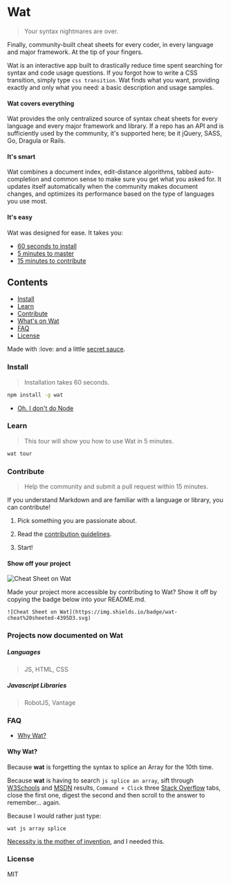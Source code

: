 # Wat

> Your syntax nightmares are over.

Finally, community-built cheat sheets for every coder, in every language and major framework. At the tip of your fingers.

Wat is an interactive app built to drastically reduce time spent searching for syntax and code usage questions. If you forgot how to write a CSS transition, simply type `css transition`. Wat finds what you want, providing exactly and only what you need: a basic description and usage samples.

#### Wat covers everything

Wat provides the only centralized source of syntax cheat sheets for every language and every major framework and library. If a repo has an API and is sufficiently used by the community, it's supported here; be it jQuery, SASS, Go, Dragula or Rails.

#### It's smart

Wat combines a document index, edit-distance algorithms, tabbed auto-completion and common sense to make sure you get what you asked for. It updates itself automatically when the community makes document changes, and optimizes its performance based on the type of languages you use most.

#### It's easy

Wat was designed for ease. It takes you:

- [60 seconds to install]()
- [5 minutes to master]()
- [15 minutes to contribute]()

## Contents

- [Install]()
- [Learn]()
- [Contribute]()
- [What's on Wat]()
- [FAQ]()
- [License]()

Made with :love: and a little [secret sauce](https://github.com/dthree/vantage).

### Install

> Installation takes 60 seconds.

```bash
npm install -g wat
```
- [Oh. I don't do Node](#)

### Learn

> This tour will show you how to use Wat in 5 minutes.

```bash
wat tour
```

### Contribute

> Help the community and submit a pull request within 15 minutes.

If you understand Markdown and are familiar with a language or library, you can contribute!

1. Pick something you are passionate about.

2. Read the [contribution guidelines]().

3. Start!

#### Show off your project

![Cheat Sheet on Wat](https://img.shields.io/badge/wat-cheat%20sheeted-4395D3.svg)

Made your project more accessible by contributing to Wat? Show it off by copying the badge below into your README.md.

```
![Cheat Sheet on Wat](https://img.shields.io/badge/wat-cheat%20sheeted-4395D3.svg)
```
### Projects now documented on Wat

##### Languages

> JS, HTML, CSS

##### Javascript Libraries

> RobotJS, Vantage

### FAQ

- [Why Wat?](#why)

#### Why Wat?

Because **wat** is forgetting the syntax to splice an Array for the 10th time.

Because **wat** is having to search `js splice an array`, sift through [W3Schools](http://www.w3fools.com/) and [MSDN](https://msdn.microsoft.com/en-US/) results, `Command + Click` three [Stack Overflow](http://stackoverflow.com/) tabs, close the first one, digest the second and then scroll to the answer to remember... again.

Because I would rather just type:

`wat js array splice`

[Necessity is the mother of invention](https://en.wikipedia.org/wiki/Necessity_is_the_mother_of_invention), and I needed this.

### License

MIT
